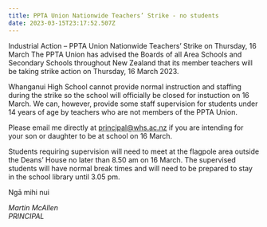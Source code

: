 ```yaml
---
title: PPTA Union Nationwide Teachers’ Strike - no students
date: 2023-03-15T23:17:52.507Z
---
```

Industrial Action – PPTA Union Nationwide Teachers’ Strike on Thursday, 16 March
The PPTA Union has advised the Boards of all Area Schools and Secondary Schools throughout New Zealand that its member teachers will be taking strike action on Thursday, 16 March 2023.

Whanganui High School cannot provide normal instruction and staffing during the strike so the school will officially be closed for instuction on 16 March.  We can, however, provide some staff supervision for students under 14 years of age by teachers who are not members of the PPTA Union.

Please email me directly at principal@whs.ac.nz if you are intending for your son or daughter to be at school on 16 March.

Students requiring supervision will need to meet at the flagpole area outside the Deans’ House no later than 8.50 am on 16 March.  The supervised students will have normal break times and will need to be prepared to stay in the school library until 3.05 pm.

Ngā mihi nui 
 
*Martin McAllen  
PRINCIPAL*
